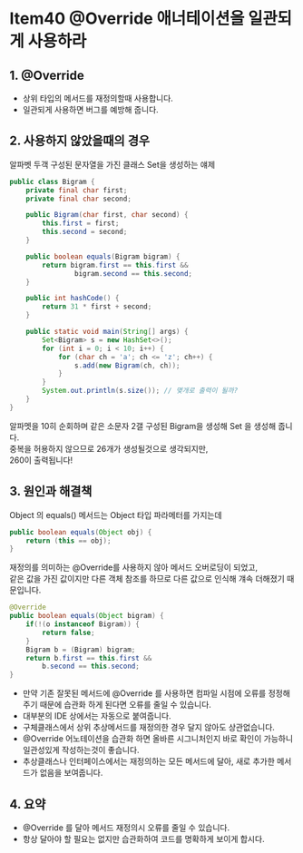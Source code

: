 #  Item40 @Override 애너테이션을 일관되게 사용하라

## 1. @Override
- 상위 타입의 메서드를 재정의할때 사용합니다.
- 일관되게 사용하면 버그를 예방해 줍니다.

## 2. 사용하지 않았을때의 경우

알파벳 두객 구성된 문자열을 가진 클래스 Set을 생성하는 얘제 
```java
public class Bigram {
    private final char first;
    private final char second;

    public Bigram(char first, char second) {
        this.first = first;
        this.second = second;
    }

    public boolean equals(Bigram bigram) {
        return bigram.first == this.first &&
                bigram.second == this.second;
    }

    public int hashCode() {
        return 31 * first + second;
    }

    public static void main(String[] args) {
        Set<Bigram> s = new HashSet<>();
        for (int i = 0; i < 10; i++) {
            for (char ch = 'a'; ch <= 'z'; ch++) {
                s.add(new Bigram(ch, ch));
            }
        }
        System.out.println(s.size()); // 몆개로 출력이 될까?
    }
}
```

알파멧을 10히 순회하며 같은 소문자 2갤 구성된 Bigram을 생성해 Set 을 생성해 줍니다. </br>
중복을 허용하지 않으므로 26개가 생성될것으로 생각되지만, </br>
260이 출력됩니다!

## 3. 원인과 해결책
Object 의 equals() 메서드는 Object 타입 파라메터를 가지는데
```java
public boolean equals(Object obj) {
    return (this == obj);
}
```
재정의를 의미하는 @Override를 사용하지 않아 메서드 오버로딩이 되었고,</br>
같은 값을 가진 값이지만 다른 객체 참조를 하므로 다른 값으로 인식해 걔속 더해졌기 때문입니다.

```java
@Override
public boolean equals(Object bigram) {
    if(!(o instanceof Bigram)) {
        return false;
    }
    Bigram b = (Bigram) bigram;
    return b.first == this.first &&
        b.second == this.second;
}
```

- 만약 기존 잘못된 메서드에 @Override 를 사용하면 컴파일 시점에 오류를 정정해주기 때문에 
습관화 하게 된다면 오류를 줄일 수 있습니다.
- 대부분의 IDE 상에서는 자동으로 붙여줍니다.
- 구체클래스에서 상위 추상메서드를 재정의한 경우 달지 않아도 상관없습니다.
- @Override 어노테이션을 습관화 하면 올바른 시그니처인지 바로 확인이 가능하니 일관성있게 작성하는것이 좋습니다.
- 추상클래스나 인터페이스에서는 재정의하는 모든 메서드에 달아, 새로 추가한 메서드가 없음을 보여줍니다.

## 4. 요약
- @Override 를 달아 메서드 재정의시 오류를 줄일 수 있습니다.
- 항상 달아야 할 필요는 없지만 습관화하여 코드를 명확하게 보이게 합시다.